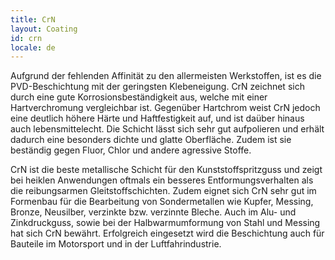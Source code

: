 ```yaml
---
title: CrN
layout: Coating
id: crn
locale: de
---
```

Aufgrund der fehlenden Affinität zu den allermeisten Werkstoffen, ist es die PVD-Beschichtung mit der geringsten Klebeneigung. CrN zeichnet sich durch eine gute Korrosionsbeständigkeit aus, welche mit einer Hartverchromung vergleichbar ist. Gegenüber Hartchrom weist CrN jedoch eine deutlich höhere Härte und Haftfestigkeit auf, und ist daüber hinaus auch lebensmittelecht. Die Schicht lässt sich sehr gut aufpolieren und erhält dadurch eine besonders dichte und glatte Oberfläche. Zudem ist sie beständig gegen Fluor, Chlor und andere agressive Stoffe.

CrN ist die beste metallische Schicht für den Kunststoffspritzguss und zeigt bei heiklen Anwendungen oftmals ein besseres Entformungsverhalten als die reibungsarmen Gleitstoffschichten. Zudem eignet sich CrN sehr gut im Formenbau für die Bearbeitung von Sondermetallen wie Kupfer, Messing, Bronze, Neusilber, verzinkte bzw. verzinnte Bleche. Auch im Alu- und Zinkdruckguss, sowie bei der Halbwarmumformung von Stahl und Messing hat sich CrN bewährt. Erfolgreich eingesetzt wird die Beschichtung auch für Bauteile im Motorsport und in der Luftfahrindustrie.

